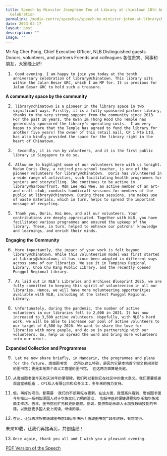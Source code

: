 ```yaml
---
title: Speech by Minister Josephine Teo at Library at chinatown 10th Anniversary
  Celebration
permalink: /media-centre/speeches/speech-by-minister-joteo-at-librarychinatown-10th-anniversary-celebration/
date: 2023-02-17
layout: post
description: ""
image: ""
---
```

Mr Ng Cher Pong, Chief Executive Officer, NLB
Distinguished guests
Donors, volunteers, and partners
Friends and colleagues
各位贵宾、同事和朋友，大家晚上好! 

1. 		Good evening. I am happy to join you today at the tenth anniversary celebration of library@chinatown. This library sits within the Jalan Besar GRC, which I am MP for. It is precious for Jalan Besar GRC to hold such a treasure. 

**A community space by the community**

2. 		library@chinatown is a pioneer in the library space in two significant ways. Firstly, it is a fully sponsored partner library, thanks to the very strong support from the community since 2013. For the past 10 years, the Kwan Im Thong Hood Cho Temple has generously sponsored the library’s operating costs.  I am very happy to share that the Temple has agreed to fund the library for another five years! The owner of this retail mall, CP 1 Pte Ltd, has also kindly provided the space for the library right in the heart of Chinatown. 

3.		 Secondly, it is run by volunteers, and it is the first public library in Singapore to do so. 

4. 		Allow me to highlight some of our volunteers here with us tonight. Madam Doris Choy, a retired pre-school teacher, is one of the pioneer volunteers for library@chinatown.  Doris has volunteered in a wide range of activities, such facilitating health programmes for seniors and storytelling. She continues to be active in library@harbourfront. Mdm Lee Hai Wee, an active member of an art-and-craft club, conducts handicraft sessions for members of the public at library@chinatown. During these sessions, she makes use of waste materials, which in turn, helps to spread the important message of recycling. 

5. 		Thank you, Doris, Hai Wee, and all our volunteers. Your contributions are deeply appreciated. Together with NLB, you have facilitated various programmes and ensured the upkeep of the library. These, in turn, helped to enhance our patrons’ knowledge and learnings, and enrich their minds. 

**Engaging the Community**

6. 		More importantly, the impact of your work is felt beyond library@chinatown. While this volunteerism model was first started at library@chinatown, it has since been adapted in different ways across some of our libraries. We see it in Tampines Regional Library, Choa Chu Kang Public Library, and the recently opened Punggol Regional Library. 

7. 		As laid out in NLB’s Libraries and Archives Blueprint 2025, we are fully committed to keeping this spirit of volunteerism in all our libraries. Hence, we will have more volunteering opportunities available with NLB, including at the latest Punggol Regional Library. 

8. 		Unfortunately, during the pandemic, the number of active volunteers in our libraries fell to 2,000 in 2021. It has now increased to 3,500 active volunteers. Hopefully, with NLB’s hard work, we will be able to increase our pool of active volunteers to our target of 6,500 by 2026. We want to share the love for libraries with more people, and do so in partnership with our volunteers. So, help us spread the word and bring more volunteers into our orbit. 

**Expanded Collection and Programmes**

9. 		Let me now share briefly, in Mandarin, the programmes and plans for the future. 唐城图书馆   之所以这么特别，是因为它是本地首个完全民间资助的图书馆；更是本地首个由义工管理的图书馆， 在这两方面算是先驱。

10.		从唐城图书馆今天欢庆10年的里程碑，我们可以看到它在社区中的重大意义。我们更要感谢观音堂佛祖庙 、CP1私人有限公司和众多义工，多年来的强力支持。

11.		但，再好的项目，都需要  我们的不断耕耘与更新。在这方面，我很高兴看到，唐城图书馆今年推出一系列加深国人对于华族文化了解的活动， 包括中医药保健课程和华乐和华族戏曲工作坊。去年，图书馆也扩充和更新馆藏。例如，提供帮助乐龄人士加强数码技能的书籍，以鼓励更多国人爱上阅读，继续阅读。

12.		在此，让我再次祝贺唐城图书馆10周年快乐！唐城图书馆“10年耕耘，有您同行。
未来10载，让我们再接再厉，共创佳绩！

13.		Once again, thank you all and I wish you a pleasant evening.

[PDF Version of the Speech](/files/Speeches%202023/speech%20by%20minister%20josephine%20teo's%20speech%20at%20library@chinatown%20on%2017%20feb%202023.pdf)